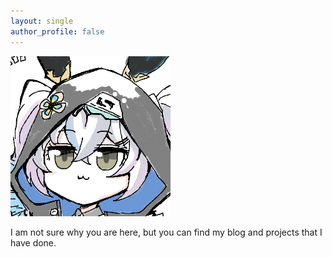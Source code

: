 ```yaml
---
layout: single
author_profile: false
---
```


![hello.png](assets/images/bio-photo.png)


I am not sure why you are here, but you can find my blog and projects that I have done.
